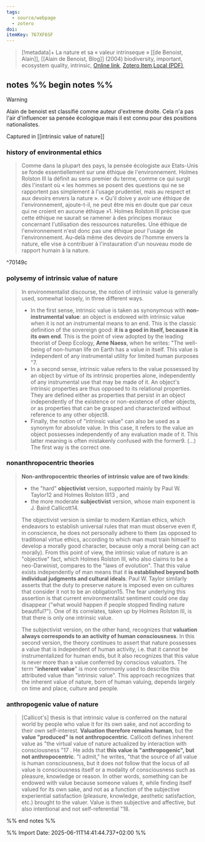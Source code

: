 ```yaml
---
tags:
  - source/webpage
  - zotero
doi: 
itemKey: 767XF6SF
---
```

>[!metadata]+
> La nature et sa « valeur intrinseque »
> [[de Benoist, Alain]], 
> [[Alain de Benoist, Blog]] (2004)
> biodiversity, important, ecosystem quality, intrinsic, 
> [Online link](https://alaindebenoist.s3.amazonaws.com/pdf/la_nature_et_sa_valeur_intrinseque.pdf), [Zotero Item](zotero://select/library/items/767XF6SF),[Local (PDF)](file://C:/Users/aburg/Documents/references/zotero/storage/DFVXWDER/deBenoist_NATURESA.pdf), 

## notes %% begin notes %%
>[!warning]
>Alain de benoist est classifié comme auteur d'extreme droite. Cela n'a pas l'air d'influencer sa pensée écologique mais il est connu pour des positions nationalistes.

Captured in [[intrinsic value of nature]]

### history of environmental ethics
> Comme dans la plupart des pays, la pensée écologiste aux Etats-Unis se fonde essentiellement sur une éthique de l'environnement. Holmes Rolston III la définit au sens premier du terme, comme ce qui surgit dès l'instant où « les hommes se posent des questions qui ne se rapportent pas simplement à l'usage prudentiel, mais au respect et aux devoirs envers la nature ». « Qu'il doive y avoir une éthique de l'environnement, ajoute-t-il, ne peut être mis en doute que par ceux qui ne croient en aucune éthique »1. Holmes Rolston III précise que cette éthique ne saurait se ramener à des principes moraux concernant l'utilisation des ressources naturelles. Une éthique de l'environnement n'est donc pas une éthique pour l'usage de l'environnement. Au-delà même des devoirs de l'homme envers la nature, elle vise à contribuer à l'instauration d'un nouveau mode de rapport humain à la nature.

^70149c

### polysemy of intrinsic value of nature
> In environmentalist discourse, the notion of intrinsic value is generally used, somewhat loosely, in three different ways. 
> - In the first sense, intrinsic value is taken as synonymous with **non-instrumental value**: an object is endowed with intrinsic value when it is not an instrumental means to an end. This is the classic definition of the sovereign good: **it is a good in itself, because it is its own end**. This is the point of view adopted by the leading theorist of Deep Ecology, **Arne Naess**, when he writes: "The well-being of non-human life on Earth has a value in itself. This value is independent of any instrumental utility for limited human purposes "7. 
> - In a second sense, intrinsic value refers to the value possessed by an object by virtue of its intrinsic properties alone, independently of any instrumental use that may be made of it. An object's intrinsic properties are thus opposed to its relational properties. They are defined either as properties that persist in an object independently of the existence or non-existence of other objects, or as properties that can be grasped and characterized without reference to any other object8. 
> - Finally, the notion of "intrinsic value" can also be used as a synonym for absolute value. In this case, it refers to the value an object possesses independently of any evaluation made of it. This latter meaning is often mistakenly confused with the former9.
> (...) The first way is the correct one.
### nonanthropocentric theories
> **Non-anthropocentric theories of intrinsic value are of two kinds**: 
> - the "hard" **objectivist** version, supported mainly by Paul W. Taylor12 and Holmes Rolston III13 , and 
> - the more moderate **subjectivist** version, whose main exponent is J. Baird Callicott14. 
> 
> The objectivist version is similar to modern Kantian ethics, which endeavors to establish universal rules that man must observe even if, in conscience, he does not personally adhere to them (as opposed to traditional virtue ethics, according to which man must train himself to develop a morally good character, because only a moral being can act morally). From this point of view, the intrinsic value of nature is an "objective" fact, which Holmes Rolston III, who also claims to be a neo-Darwinist, compares to the "laws of evolution". That this value exists independently of man means that it **is established beyond both individual judgments and cultural ideals**. Paul W. Taylor similarly asserts that the duty to preserve nature is imposed even on cultures that consider it not to be an obligation15. The fear underlying this assertion is that current environmentalist sentiment could one day disappear ("what would happen if people stopped finding nature beautiful?"). One of its correlates, taken up by Holmes Rolston III, is that there is only one intrinsic value. 
> 
> The subjectivist version, on the other hand, recognizes that **valuation always corresponds to an activity of human consciousness**. In this second version, the theory continues to assert that nature possesses a value that is independent of human activity, i.e. that it cannot be instrumentalized for human ends, but it also recognizes that this value is never more than a value conferred by conscious valuators. The term "**inherent value**" is more commonly used to describe this attributed value than "intrinsic value". This approach recognizes that the inherent value of nature, born of human valuing, depends largely on time and place, culture and people.
### anthropogenic value of nature
>\[Callicot\'s] thesis is that intrinsic value is conferred on the natural world by people who value it for its own sake, and not according to their own self-interest. **Valuation therefore remains human**, but the **value "produced" is not anthropocentric**. Callicott defines inherent value as "the virtual value of nature actualized by interaction with consciousness "17 . He adds that **this value is "anthropogenic", but not anthropocentric**. "I admit," he writes, "that the source of all value is human consciousness, but it does not follow that the locus of all value is consciousness itself or a modality of consciousness such as pleasure, knowledge or reason. In other words, something can be endowed with value because someone values it, while finding itself valued for its own sake, and not as a function of the subjective experiential satisfaction (pleasure, knowledge, aesthetic satisfaction, etc.) brought to the valuer. Value is then subjective and affective, but also intentional and not self-referential "18.

%% end notes %%

%% Import Date: 2025-06-11T14:41:44.737+02:00 %%
